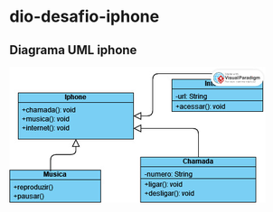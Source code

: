 # dio-desafio-iphone
 
## Diagrama UML iphone

![Diagrama](https://github.com/PricillaSousaTeixeira/dio-desafio-iphone/blob/main/celular-iphone/src/assets/UML_IPHONE.jpg)

